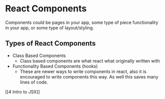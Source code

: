 ```table-of-contents
```
# React Components
Components could be pages in your app, some type of piece functionality in your app, or some type of layout/styling.

## Types of React Components
- Class Based Components
	- Class based components are what react what originally written with
- Functionality Based Components (hooks)
	- These are newer ways to write components in react, also it is encouraged to write components this way. As well this saves many lines of code.

[[4 Intro to JSX]]
